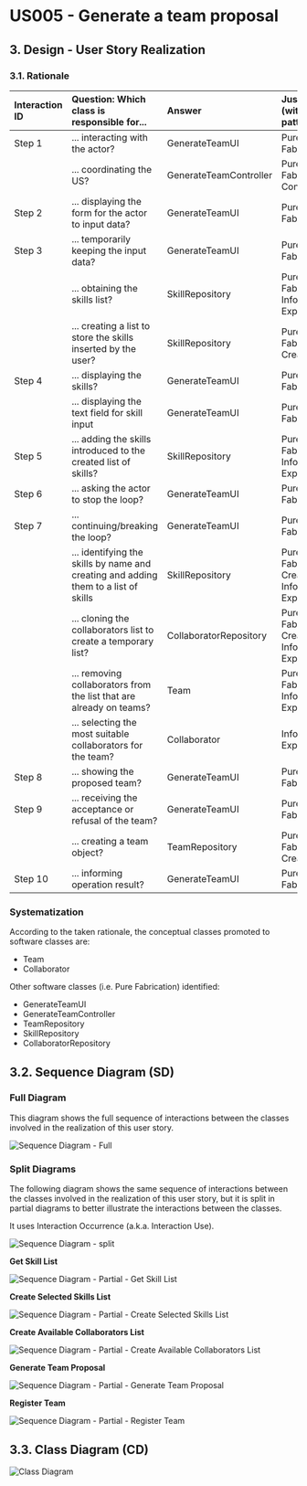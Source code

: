 # US005 - Generate a team proposal

## 3. Design - User Story Realization 

### 3.1. Rationale


| Interaction ID | Question: Which class is responsible for...                                         | Answer                 | Justification (with patterns)                 |
|:---------------|:------------------------------------------------------------------------------------|:-----------------------|:----------------------------------------------|
| Step 1  		     | 	... interacting with the actor?                                                    | GenerateTeamUI         | Pure Fabrication                              |
|                | ... coordinating the US?                                                            | GenerateTeamController | Pure Fabrication, Controller                  |
| Step 2  		     | 	... displaying the form for the actor to input data?						                         | GenerateTeamUI         | Pure Fabrication                              |
| Step 3  		     | 	... temporarily keeping the input data?                                            | GenerateTeamUI         | Pure Fabrication                              |
|                | ... obtaining the skills list?                                                      | SkillRepository        | Pure Fabrication, Information Expert          |
|                | ... creating a list to store the skills inserted by the user?                       | SkillRepository        | Pure Fabrication, Creator                     |
| Step 4  		     | 	... displaying the skills?                                                         | GenerateTeamUI         | Pure Fabrication                              |
|                | ... displaying the text field for skill input                                       | GenerateTeamUI         | Pure Fabrication                              |
| Step 5  		     | 	... adding the skills introduced to the created list of skills?                    | SkillRepository        | Pure Fabrication, Information Expert          |
| Step 6  		     | 	... asking the actor to stop the loop?						                                       | GenerateTeamUI         | Pure Fabrication                              |              
| Step 7  		     | 	... continuing/breaking the loop?                                                  | GenerateTeamUI         | Pure Fabrication                              |
|                | ... identifying the skills by name and creating and adding them to a list of skills | SkillRepository        | Pure Fabrication, Creator, Information Expert |
|                | ... cloning the collaborators list to create a temporary list?                      | CollaboratorRepository | Pure Fabrication, Creator, Information Expert |
|                | ... removing collaborators from the list that are already on teams?                 | Team                   | Pure Fabrication, Information Expert          |
|                | ... selecting the most suitable collaborators for the team?                         | Collaborator           | Information Expert                            | |                        |                                               |
| Step 8         | ... showing the proposed team?                                                      | GenerateTeamUI         | Pure Fabrication                              |
| Step 9		       | 	... receiving the acceptance or refusal of the team?                               | GenerateTeamUI         | Pure Fabrication                              | 
|                | ... creating a team object?                                                         | TeamRepository         | Pure Fabrication, Creator                     |
| Step 10        | ... informing operation result?                                                     | GenerateTeamUI         | Pure Fabrication                              |

### Systematization ##

According to the taken rationale, the conceptual classes promoted to software classes are: 

* Team
* Collaborator

Other software classes (i.e. Pure Fabrication) identified: 

* GenerateTeamUI
* GenerateTeamController
* TeamRepository
* SkillRepository
* CollaboratorRepository


## 3.2. Sequence Diagram (SD)

### Full Diagram

This diagram shows the full sequence of interactions between the classes involved in the realization of this user story.

![Sequence Diagram - Full](svg/us005-sequence-diagram-full.svg)

### Split Diagrams

The following diagram shows the same sequence of interactions between the classes involved in the realization of this user story, but it is split in partial diagrams to better illustrate the interactions between the classes.

It uses Interaction Occurrence (a.k.a. Interaction Use).

![Sequence Diagram - split](svg/us005-sequence-diagram-split.svg)

**Get Skill List**

![Sequence Diagram - Partial - Get Skill List](svg/us005-sequence-diagram-partial-get-skill-list.svg)

**Create Selected Skills List**

![Sequence Diagram - Partial - Create Selected Skills List](svg/us005-sequence-diagram-partial-create-selected-skills-list.svg)

**Create Available Collaborators List**

![Sequence Diagram - Partial - Create Available Collaborators List](svg/us005-sequence-diagram-partial-create-available-collaborators-list.svg)

**Generate Team Proposal**

![Sequence Diagram - Partial - Generate Team Proposal](svg/us005-sequence-diagram-partial-generate-team-proposal.svg)

**Register Team**

![Sequence Diagram - Partial - Register Team](svg/us005-sequence-diagram-partial-register-team.svg)

## 3.3. Class Diagram (CD)

![Class Diagram](svg/us005-class-diagram.svg)